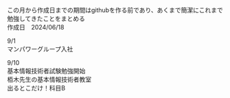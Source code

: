 この月から作成日までの期間はgithubを作る前であり、あくまで簡潔にこれまで勉強してきたことをまとめる<br>
作成日　2024/06/18<br>

9/1<br>
マンパワーグループ入社<br>

9/10<br>
基本情報技術者試験勉強開始<br>
    栢木先生の基本情報技術者教室<br>
    出るとこだけ！科目B<br>

